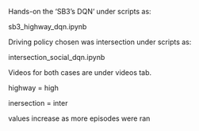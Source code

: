 Hands-on the ‘SB3’s DQN‘ under scripts as:

sb3_highway_dqn.ipynb

Driving policy chosen was intersection under scripts as:

intersection_social_dqn.ipynb

Videos for both cases are under videos tab.

highway = high

inersection = inter

values increase as more episodes were ran
